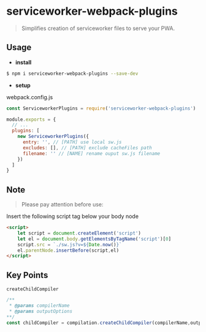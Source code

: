 # serviceworker-webpack-plugins

> Simplifies creation of serviceworker files to serve your PWA.


## Usage

- **install**

```bash
$ npm i serviceworker-webpack-plugins --save-dev
```

- **setup**

webpack.config.js

```javascript
const ServiceworkerPlugins = require('serviceworker-webpack-plugins')

module.exports = {
  // ...
  plugins: [
    new ServiceworkerPlugins({
      entry: '', // [PATH] use local sw.js
      excludes: [], // [PATH] exclude cacheFiles path
      filename: '' // [NAME] rename ouput sw.js filename
    })
  ]
}
```


## Note

> Please pay attention before use:

Insert the following script tag below your body node

```html
<script>
    let script = document.createElement('script')
    let el = document.body.getElementsByTagName('script')[0]
    script.src = `./sw.js?v=${Date.now()}`
    el.parentNode.insertBefore(script,el)
</script>

```

## Key Points

`createChildCompiler`

```javascript
/**
 * @params compilerName
 * @params outputOptions
**/
const childCompiler = compilation.createChildCompiler(compilerName,outputOptions)
```
